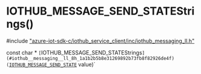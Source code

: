 # IOTHUB_MESSAGE_SEND_STATEStrings()

\#include ["azure-iot-sdk-c/iothub_service_client/inc/iothub_messaging_ll.h"](../iot-c-ref-iothub-messaging-ll-h.md)  

const char * `[`IOTHUB_MESSAGE_SEND_STATEStrings`](#iothub__messaging__ll_8h_1a1b2b5b8e31269892b73fb8f82926de4f)(`[`IOTHUB_MESSAGE_SEND_STATE`](#iothub__messaging__ll_8h_1a46b779019d8b82c8aa5631b865853cc0) value)`

